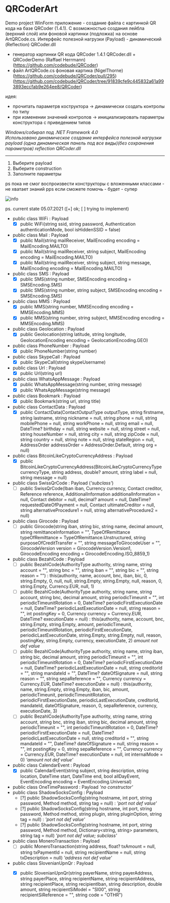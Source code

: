 # QRCoderArt
Demo project WinForm приложение - создание файла с картинкой QR кода на базе QRCoder (1.4.1). С возможностью создания лейбла (верхний слой) или фоновой картинки (подложка) на основе ArtQRCode.cs. Интерфейс полезной нагрузки (Payload) - динамический (Reflection) QRCoder.dll 

- генератор картинки QR кода QRCoder 1.4.1 QRCoder.dll + QRCoderDemo (Raffael Herrmann)
  (https://github.com/codebude/QRCoder) 
- файл ArtQRCode.cs фоновая картика (NigelThorne)
  (https://github.com/codebude/QRCoder/pull/295)
  (https://github.com/codebude/QRCoder/tree/91839cfe9c445832a61a993893eccfab9e264ee8/QRCoder) 

идея: 
- прочитать параметрв коструктора -> динамически создать контролы по типу
- при изменении значений контролов -> инициализировать параметры конструктора с приведением типов

_Windows/собирал под  .NET Framework 4.0_  
_Использовано динамическое создание интерфейса полезной нагрузки payload (одна динамическая панель под все виды)(без сохранения параметров) reflection QRCoder.dll_
***
1. Выберите payload  
2. Выберите construction
3. Заполните параметры  

ps
пока не смог воспроизвести конструкторы с вложенными классами - не хватает знаний 
pps
если сможете помочь - будет - супер
  
![info](https://user-images.githubusercontent.com/16114000/124353245-17b01280-dc0e-11eb-8c93-0678d0f841b6.png)

ps.
current state 05.07.2021 ([+] ok; [ ] trying to implement)

- public class WiFi : Payload
    - [x] public WiFi(string ssid, string password, Authentication authenticationMode, bool isHiddenSSID = false)
- public class Mail : Payload
    - [x] public Mail(string mailReceiver, MailEncoding encoding = MailEncoding.MAILTO)
    - [x] public Mail(string mailReceiver, string subject, MailEncoding encoding = MailEncoding.MAILTO)
    - [x] public Mail(string mailReceiver, string subject, string message, MailEncoding encoding = MailEncoding.MAILTO)
- public class SMS : Payload
    - [x] public SMS(string number, SMSEncoding encoding = SMSEncoding.SMS)
    - [x] public SMS(string number, string subject, SMSEncoding encoding = SMSEncoding.SMS)
- public class MMS : Payload
    - [x] public MMS(string number, MMSEncoding encoding = MMSEncoding.MMS)
    - [x] public MMS(string number, string subject, MMSEncoding encoding = MMSEncoding.MMS)
- public class Geolocation : Payload
    - [x] public Geolocation(string latitude, string longitude, GeolocationEncoding encoding = GeolocationEncoding.GEO)
- public class PhoneNumber : Payload
    - [x] public PhoneNumber(string number)
- public class SkypeCall : Payload
    - [x] public SkypeCall(string skypeUsername)
- public class Url : Payload
    - [x] public Url(string url)
- public class WhatsAppMessage : Payload
    - [x] public WhatsAppMessage(string number, string message)
    - [x] public WhatsAppMessage(string message)
- public class Bookmark : Payload
    - [x] public Bookmark(string url, string title)
- public class ContactData : Payload
    - [x] public ContactData(ContactOutputType outputType, string firstname, string lastname, string nickname = null, string phone = null, string mobilePhone = null, string workPhone = null, string email = null, DateTime? birthday = null, string website = null, string street = null, string houseNumber = null, string city = null, string zipCode = null, string country = null, string note = null, string stateRegion = null, AddressOrder addressOrder = AddressOrder.Default, string org = null)
- public class BitcoinLikeCryptoCurrencyAddress : Payload
    - [x] public BitcoinLikeCryptoCurrencyAddress(BitcoinLikeCryptoCurrencyType currencyType, string address, double? amount, string label = null, string message = null)
- public class SwissQrCode : Payload (*'subclass'*)
    - [ ] public SwissQrCode(Iban iban, Currency currency, Contact creditor, Reference reference, AdditionalInformation additionalInformation = null, Contact debitor = null, decimal? amount = null, DateTime? requestedDateOfPayment = null, Contact ultimateCreditor = null, string alternativeProcedure1 = null, string alternativeProcedure2 = null)
- public class Girocode : Payload
    - [ ] public Girocode(string iban, string bic, string name, decimal amount, string remittanceInformation = "", TypeOfRemittance typeOfRemittance = TypeOfRemittance.Unstructured, string purposeOfCreditTransfer = "", string messageToGirocodeUser = "", GirocodeVersion version = GirocodeVersion.Version1, GirocodeEncoding encoding = GirocodeEncoding.ISO_8859_1)

- public class BezahlCode : Payload
    - [ ] public BezahlCode(AuthorityType authority, string name, string account = "", string bnc = "", string iban = "", string bic = "", string reason = "") : this(authority, name, account, bnc, iban, bic, 0, string.Empty, 0, null, null, string.Empty, string.Empty, null, reason, 0, string.Empty, Currency.EUR, null, 1)
    - [ ] public BezahlCode(AuthorityType authority, string name, string account, string bnc, decimal amount, string periodicTimeunit = "", int periodicTimeunitRotation = 0, DateTime? periodicFirstExecutionDate = null, DateTime? periodicLastExecutionDate = null, string reason = "", int postingKey = 0, Currency currency = Currency.EUR, DateTime? executionDate = null) : this(authority, name, account, bnc, string.Empty, string.Empty, amount, periodicTimeunit, periodicTimeunitRotation, periodicFirstExecutionDate, periodicLastExecutionDate, string.Empty, string.Empty, null, reason, postingKey, string.Empty, currency, executionDate, 2)
*amount not def value*
    - [ ] public BezahlCode(AuthorityType authority, string name, string iban, string bic, decimal amount, string periodicTimeunit = "", int periodicTimeunitRotation = 0, DateTime? periodicFirstExecutionDate = null, DateTime? periodicLastExecutionDate = null, string creditorId = "", string mandateId = "", DateTime? dateOfSignature = null, string reason = "", string sepaReference = "", Currency currency = Currency.EUR, DateTime? executionDate = null) : this(authority, name, string.Empty, string.Empty, iban, bic, amount, periodicTimeunit, periodicTimeunitRotation, periodicFirstExecutionDate, periodicLastExecutionDate, creditorId, mandateId, dateOfSignature, reason, 0, sepaReference, currency, executionDate, 3)
    - [ ] public BezahlCode(AuthorityType authority, string name, string account, string bnc, string iban, string bic, decimal amount, string periodicTimeunit = "", int periodicTimeunitRotation = 0, DateTime? periodicFirstExecutionDate = null, DateTime? periodicLastExecutionDate = null, string creditorId = "", string mandateId = "", DateTime? dateOfSignature = null, string reason = "", int postingKey = 0, string sepaReference = "", Currency currency = Currency.EUR, DateTime? executionDate = null, int internalMode = 0)
*'amount not def value'*
- public class CalendarEvent : Payload
    - [x] public CalendarEvent(string subject, string description, string location, DateTime start, DateTime end, bool allDayEvent, EventEncoding encoding = EventEncoding.Universal)
- public class OneTimePassword : Payload
*'no constructor'*
- public class ShadowSocksConfig : Payload
    - [?] public ShadowSocksConfig(string hostname, int port, string password, Method method, string tag = null) :
*'port not def value'*
    - [?] public ShadowSocksConfig(string hostname, int port, string password, Method method, string plugin, string pluginOption, string tag = null) :
*'port not def value'*
    - [?] public ShadowSocksConfig(string hostname, int port, string password, Method method, Dictionary<string, string> parameters, string tag = null)
*'port not def value; subclass'*
- public class MoneroTransaction : Payload
    - [ ] public MoneroTransaction(string address, float? txAmount = null, string txPaymentId = null, string recipientName = null, string txDescription = null)
*'address not def value'*
- public class SlovenianUpnQr : Payload
    - [x] public SlovenianUpnQr(string payerName, string payerAddress, string payerPlace, string recipientName, string recipientAddress, string recipientPlace, string recipientIban, string description, double amount, string recipientSiModel = "SI00", string recipientSiReference = "", string code = "OTHR") 








